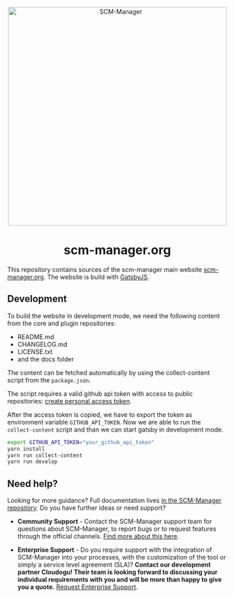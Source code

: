 <p align="center">
  <a href="https://www.scm-manager.org/">
    <img alt="SCM-Manager" src="https://download.scm-manager.org/images/logo/scm-manager_logo.png" width="500" />
  </a>
</p>
<h1 align="center">
  scm-manager.org
</h1>

This repository contains sources of the scm-manager main website [scm-manager.org](https://scm-manager.org).
The website is build with [GatsbyJS](https://www.gatsbyjs.org/).

## Development

To build the website in development mode, we need the following content from the core and plugin repositories:

* README.md
* CHANGELOG.md
* LICENSE.txt
* and the docs folder

The content can be fetched automatically by using the collect-content script from the `package.json`.

The script requires a valid github api token with access to public repositories: 
[create personal access token](https://help.github.com/en/github/authenticating-to-github/creating-a-personal-access-token-for-the-command-line).

After the access token is copied, we have to export the token as environment variable `GITHUB_API_TOKEN`.
Now we are able to run the `collect-content` script and than we can start gatsby in development mode.

```bash
export GITHUB_API_TOKEN="your_github_api_token"
yarn install
yarn run collect-content
yarn run develop
```

## Need help?

Looking for more guidance? Full documentation lives [in the SCM-Manager repository](https://scm-manager.org/docs/). Do you have further ideas or need support?

- **Community Support** - Contact the SCM-Manager support team for questions about SCM-Manager, to report bugs or to request features through the official channels. [Find more about this here](https://www.scm-manager.org/support/).

- **Enterprise Support** - Do you require support with the integration of SCM-Manager into your processes, with the customization of the tool or simply a service level agreement (SLA)? **Contact our development partner Cloudogu! Their team is looking forward to discussing your individual requirements with you and will be more than happy to give you a quote.** [Request Enterprise Support](https://cloudogu.com/en/scm-manager-enterprise/).
